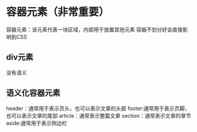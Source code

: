 # 容器元素（非常重要）

容器元素：该元素代表一块区域，内部用于放置其他元素
容器不划分好会直接影响到CSS

## div元素

没有语义

## 语义化容器元素

header：通常用于表示页头，也可以表示文章的头部
footer:通常用于表示页脚，也可以表示文章的尾部
article：通常表示整篇文章
section：通常表示文章的章节
aside:通常用于表示侧边栏
